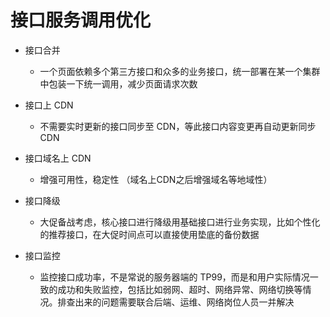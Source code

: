 # 接口服务调用优化

- 接口合并

  - 一个页面依赖多个第三方接口和众多的业务接口，统一部署在某一个集群中包装一下统一调用，减少页面请求次数

- 接口上 CDN

  - 不需要实时更新的接口同步至 CDN，等此接口内容变更再自动更新同步 CDN

- 接口域名上 CDN

  - 增强可用性，稳定性 （域名上CDN之后增强域名等地域性）

- 接口降级

  - 大促备战考虑，核心接口进行降级用基础接口进行业务实现，比如个性化的推荐接口，在大促时间点可以直接使用垫底的备份数据

- 接口监控

  - 监控接口成功率，不是常说的服务器端的 TP99，而是和用户实际情况一致的成功和失败监控，包括比如弱网、超时、网络异常、网络切换等情况。排查出来的问题需要联合后端、运维、网络岗位人员一并解决